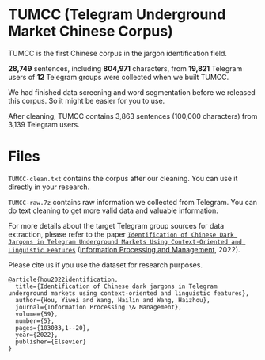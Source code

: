 # TUMCC (Telegram Underground Market Chinese Corpus)

TUMCC is the first Chinese corpus in the jargon identification field. 

**28,749** sentences, including **804,971** characters, from **19,821** Telegram users of **12** Telegram groups were collected when we built TUMCC.

We had finished data screening and word segmentation before we released this corpus. So it might be easier for you to use.

After cleaning, TUMCC contains 3,863 sentences (100,000 characters) from 3,139 Telegram users.

# Files

``TUMCC-clean.txt`` contains the corpus after our cleaning. You can use it directly in your research.

``TUMCC-raw.7z`` contains raw information we collected from Telegram. You can do text cleaning to get more valid data and valuable information.

For more details about the target Telegram group sources for data extraction, please refer to the paper [`Identification of Chinese Dark Jargons in Telegram Underground Markets Using Context-Oriented and Linguistic Features`](https://doi.org/10.1016/j.ipm.2022.103033) ([Information Processing and Management](https://www.sciencedirect.com/journal/information-processing-and-management), 2022).

Please cite us if you use the dataset for research purposes.

```
@article{hou2022identification,
  title={Identification of Chinese dark jargons in Telegram underground markets using context-oriented and linguistic features},
  author={Hou, Yiwei and Wang, Hailin and Wang, Haizhou},
  journal={Information Processing \& Management},
  volume={59},
  number={5},
  pages={103033,1--20},
  year={2022},
  publisher={Elsevier}
}
```
